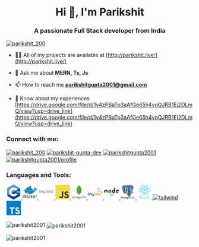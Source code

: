 <h1 align="center">Hi 👋, I'm Parikshit</h1>
<h3 align="center">A passionate Full Stack developer from India</h3>

<p align="left"> <a href="https://twitter.com/parikshit_200" target="blank"><img src="https://img.shields.io/twitter/follow/parikshit_200?logo=twitter&style=for-the-badge" alt="parikshit_200" /></a> </p>

- 👨‍💻 All of my projects are available at [http://parikshit.live/](http://parikshit.live/)

- 💬 Ask me about **MERN, Ts, Js**

- 📫 How to reach me **parikshitgupta2001@gmail.com**

- 📄 Know about my experiences [https://drive.google.com/file/d/1v4zPBaTp3aAfGe65h4vqQJRB1Ej2DLmQ/view?usp=drive_link](https://drive.google.com/file/d/1v4zPBaTp3aAfGe65h4vqQJRB1Ej2DLmQ/view?usp=drive_link)

<h3 align="left">Connect with me:</h3>
<p align="left">
<a href="https://twitter.com/parikshit_200" target="blank"><img align="center" src="https://raw.githubusercontent.com/rahuldkjain/github-profile-readme-generator/master/src/images/icons/Social/twitter.svg" alt="parikshit_200" height="30" width="40" /></a>
<a href="https://linkedin.com/in/parikshit-gupta-dev" target="blank"><img align="center" src="https://raw.githubusercontent.com/rahuldkjain/github-profile-readme-generator/master/src/images/icons/Social/linked-in-alt.svg" alt="parikshit-gupta-dev" height="30" width="40" /></a>
<a href="https://www.leetcode.com/parikshitgupta2001" target="blank"><img align="center" src="https://raw.githubusercontent.com/rahuldkjain/github-profile-readme-generator/master/src/images/icons/Social/leet-code.svg" alt="parikshitgupta2001" height="30" width="40" /></a>
<a href="https://auth.geeksforgeeks.org/user/parikshitgupta2001/profile" target="blank"><img align="center" src="https://raw.githubusercontent.com/rahuldkjain/github-profile-readme-generator/master/src/images/icons/Social/geeks-for-geeks.svg" alt="parikshitgupta2001/profile" height="30" width="40" /></a>
</p>

<h3 align="left">Languages and Tools:</h3>
<p align="left"> <a href="https://www.w3schools.com/cpp/" target="_blank" rel="noreferrer"> <img src="https://raw.githubusercontent.com/devicons/devicon/master/icons/cplusplus/cplusplus-original.svg" alt="cplusplus" width="40" height="40"/> </a> <a href="https://www.docker.com/" target="_blank" rel="noreferrer"> <img src="https://raw.githubusercontent.com/devicons/devicon/master/icons/docker/docker-original-wordmark.svg" alt="docker" width="40" height="40"/> </a> <a href="https://expressjs.com" target="_blank" rel="noreferrer"> <img src="https://raw.githubusercontent.com/devicons/devicon/master/icons/express/express-original-wordmark.svg" alt="express" width="40" height="40"/> </a> <a href="https://developer.mozilla.org/en-US/docs/Web/JavaScript" target="_blank" rel="noreferrer"> <img src="https://raw.githubusercontent.com/devicons/devicon/master/icons/javascript/javascript-original.svg" alt="javascript" width="40" height="40"/> </a> <a href="https://www.mongodb.com/" target="_blank" rel="noreferrer"> <img src="https://raw.githubusercontent.com/devicons/devicon/master/icons/mongodb/mongodb-original-wordmark.svg" alt="mongodb" width="40" height="40"/> </a> <a href="https://www.mysql.com/" target="_blank" rel="noreferrer"> <img src="https://raw.githubusercontent.com/devicons/devicon/master/icons/mysql/mysql-original-wordmark.svg" alt="mysql" width="40" height="40"/> </a> <a href="https://nodejs.org" target="_blank" rel="noreferrer"> <img src="https://raw.githubusercontent.com/devicons/devicon/master/icons/nodejs/nodejs-original-wordmark.svg" alt="nodejs" width="40" height="40"/> </a> <a href="https://www.postgresql.org" target="_blank" rel="noreferrer"> <img src="https://raw.githubusercontent.com/devicons/devicon/master/icons/postgresql/postgresql-original-wordmark.svg" alt="postgresql" width="40" height="40"/> </a> <a href="https://reactjs.org/" target="_blank" rel="noreferrer"> <img src="https://raw.githubusercontent.com/devicons/devicon/master/icons/react/react-original-wordmark.svg" alt="react" width="40" height="40"/> </a> <a href="https://tailwindcss.com/" target="_blank" rel="noreferrer"> <img src="https://www.vectorlogo.zone/logos/tailwindcss/tailwindcss-icon.svg" alt="tailwind" width="40" height="40"/> </a> <a href="https://www.typescriptlang.org/" target="_blank" rel="noreferrer"> <img src="https://raw.githubusercontent.com/devicons/devicon/master/icons/typescript/typescript-original.svg" alt="typescript" width="40" height="40"/> </a> </p>

<p><img align="left" src="https://github-readme-stats.vercel.app/api/top-langs?username=parikshit2001&show_icons=true&locale=en&layout=compact" alt="parikshit2001" /></p>

<p>&nbsp;<img align="center" src="https://github-readme-stats.vercel.app/api?username=parikshit2001&show_icons=true&locale=en" alt="parikshit2001" /></p>

<p><img align="center" src="https://github-readme-streak-stats.herokuapp.com/?user=parikshit2001&" alt="parikshit2001" /></p>
